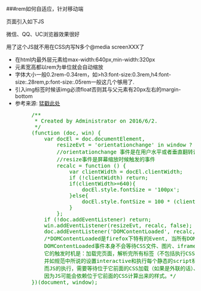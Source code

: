 ###rem如何自适应，针对移动端
<p>页面引入如下JS</p>
<p>微信、QQ、UC浏览器效果很好</p>
<p>用了这个JS就不用在CSS内写N多个@media screenXXX了</p>
<ul>
    <li>在html内最外层元素给max-width:640px,min-width:320px</li>
    <li>元素宽高都以rem为单位就会自动缩放</li>
    <li>字体大小一般0.2rem-0.34rem，如>h3:font-size:0.3rem,h4:font-size:.28rem,p:font-size:.05rem一般这几个够用了.</li>
    <li>引入img标签时候该img必须float否则其与父元素有20px左右的margin-bottom</li>
    <li>参考来源: <a href="http://www.jianshu.com/p/b00cd3506782/comments/1599498">猛戳此处</a></li>
</ul>
<pre style="color:green">
        /**
         * Created by Administrator on 2016/6/2.
         */
        (function (doc, win) {
            var docEl = doc.documentElement,
                resizeEvt = 'orientationchange' in window ? 'orientationchange' : 'resize',
                //orientationchange 事件是在用户水平或者垂直翻转设备（即方向发生变化）时触发的事件。
                //resize事件是屏幕缩放时候触发的事件
                recalc = function () {
                    var clientWidth = docEl.clientWidth;
                    if (!clientWidth) return;
                    if(clientWidth>=640){
                        docEl.style.fontSize = '100px';
                    }else{
                        docEl.style.fontSize = 100 * (clientWidth / 640) + 'px';
                    }
                };
            if (!doc.addEventListener) return;
            win.addEventListener(resizeEvt, recalc, false);
            doc.addEventListener('DOMContentLoaded', recalc, false);
            /*DOMContentLoaded是firefox下特有的Event, 当所有DOM解析完以后会触发这个事件。
            DOMContentLoaded事件本身不会等待CSS文件、图片、iframe加载完成。
            它的触发时机是：加载完页面，解析完所有标签（不包括执行CSS和JS），
            并如规范中所说的设置interactive和执行每个静态的script标签中的JS，然后触发。
            而JS的执行，需要等待位于它前面的CSS加载（如果是外联的话）、执行完成，
            因为JS可能会依赖位于它前面的CSS计算出来的样式。*/
        })(document, window);
</pre>